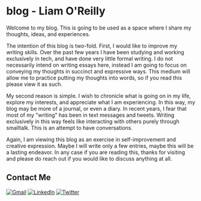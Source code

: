 # blog - Liam O'Reilly

Welcome to my blog. This is going to be used as a space where I share my thoughts, ideas, and experiences.

The intention of this blog is two-fold. First, I would like to improve my writing skills. Over the past few years I have been studying and working exclusively in tech, and have done very little formal writing. I do not necessarily intend on writing essays here, instead I am going to focus on conveying my thoughts in succinct and expressive ways. This medium will allow me to practice putting my thoughts into words, so if you read this please view it as such.

My second reason is simple. I wish to chronicle what is going on in my life, explore my interests, and appreciate what I am experiencing. In this way, my blog may be more of a journal, or even a diary. In recent years, I fear that most of my "writing" has been in text messages and tweets. Writing exclusively in this way feels like interacting with others purely through smalltalk. This is an attempt to have conversations.

Again, I am viewing this blog as an exercise in self-improvement and creative expression. Maybe I will write only a few entries, maybe this will be a lasting endeavor. In any case if you are reading this, thanks for visiting and please do reach out if you would like to discuss anything at all.

## Contact Me

[![Gmail](https://img.shields.io/badge/Gmail-D14836?style=flat-square&logo=gmail&logoColor=white)](mailto:imliamoreilly@gmail.com)
[![LinkedIn](https://img.shields.io/badge/LinkedIn-0077B5?style=flat-square&logo=linkedin&logoColor=white)](https://www.linkedin.com/in/liamoreilly7/)
[![Twitter](https://img.shields.io/badge/Twitter-1DA1F2?style=flat-square&logo=twitter&logoColor=white)](https://twitter.com/liamoreilly_)
